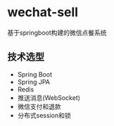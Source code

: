 # wechat-sell
基于springboot构建的微信点餐系统

## 技术选型
 *  Spring Boot
 *  Spring JPA
 *  Redis
 *  推送消息(WebSocket)
 *  微信支付和退款
 *  分布式session和锁
